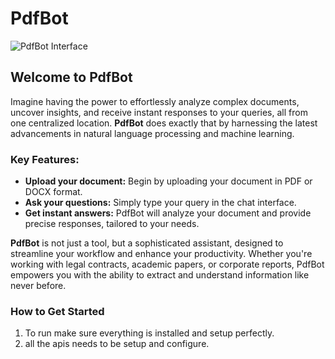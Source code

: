 # PdfBot

![PdfBot Interface](./Context_agent/Image.png)

## Welcome to PdfBot

Imagine having the power to effortlessly analyze complex documents, uncover insights, and receive instant responses to your queries, all from one centralized location. **PdfBot** does exactly that by harnessing the latest advancements in natural language processing and machine learning.

### Key Features:
- **Upload your document:** Begin by uploading your document in PDF or DOCX format.
- **Ask your questions:** Simply type your query in the chat interface.
- **Get instant answers:** PdfBot will analyze your document and provide precise responses, tailored to your needs.

**PdfBot** is not just a tool, but a sophisticated assistant, designed to streamline your workflow and enhance your productivity. Whether you're working with legal contracts, academic papers, or corporate reports, PdfBot empowers you with the ability to extract and understand information like never before.

### How to Get Started
1. To run make sure everything is installed and setup perfectly.
2. all the apis needs to be setup and configure.